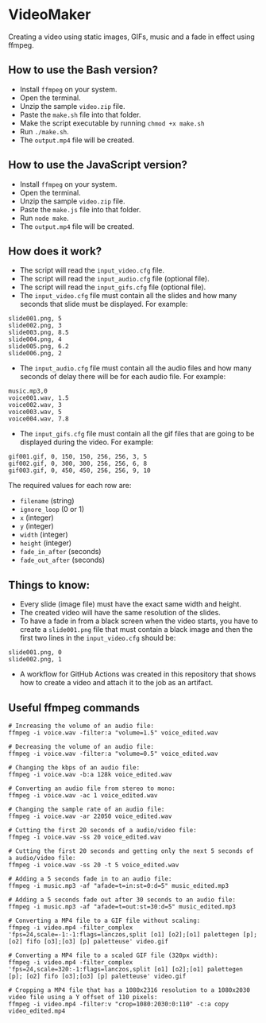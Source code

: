 # VideoMaker

Creating a video using static images, GIFs, music and a fade in effect using ffmpeg.

## How to use the Bash version?

- Install ```ffmpeg``` on your system.
- Open the terminal.
- Unzip the sample ```video.zip``` file.
- Paste the ```make.sh``` file into that folder.
- Make the script executable by running ```chmod +x make.sh```
- Run ```./make.sh```.
- The  ```output.mp4``` file will be created.

## How to use the JavaScript version?

- Install ```ffmpeg``` on your system.
- Open the terminal.
- Unzip the sample ```video.zip``` file.
- Paste the ```make.js``` file into that folder.
- Run ```node make```.
- The  ```output.mp4``` file will be created.

## How does it work?

- The script will read the ```input_video.cfg``` file.
- The script will read the ```input_audio.cfg``` file (optional file).
- The script will read the ```input_gifs.cfg``` file (optional file).
- The ```input_video.cfg``` file must contain all the slides and how many seconds that slide must be displayed. For example:

```
slide001.png, 5
slide002.png, 3
slide003.png, 8.5
slide004.png, 4
slide005.png, 6.2
slide006.png, 2
```

- The ```input_audio.cfg``` file must contain all the audio files and how many seconds of delay there will be for each audio file. For example:

```
music.mp3,0
voice001.wav, 1.5
voice002.wav, 3
voice003.wav, 5
voice004.wav, 7.8
```

- The ```input_gifs.cfg``` file must contain all the gif files that are going to be displayed during the video. For example:

```
gif001.gif, 0, 150, 150, 256, 256, 3, 5
gif002.gif, 0, 300, 300, 256, 256, 6, 8
gif003.gif, 0, 450, 450, 256, 256, 9, 10
```

The required values for each row are:

* ```filename``` (string)
* ```ignore_loop``` (0 or 1)
* ```x``` (integer)
* ```y``` (integer)
* ```width``` (integer)
* ```height``` (integer)
* ```fade_in_after``` (seconds)
* ```fade_out_after``` (seconds)

## Things to know:

- Every slide (image file) must have the exact same width and height.
- The created video will have the same resolution of the slides.
- To have a fade in from a black screen when the video starts, you have to create a ```slide001.png``` file that must contain a black image and then the first two lines in the ```input_video.cfg``` should be:
```
slide001.png, 0
slide002.png, 1
```
- A workflow for GitHub Actions was created in this repository that shows how to create a video and attach it to the job as an artifact.

## Useful ffmpeg commands

```
# Increasing the volume of an audio file:
ffmpeg -i voice.wav -filter:a "volume=1.5" voice_edited.wav

# Decreasing the volume of an audio file:
ffmpeg -i voice.wav -filter:a "volume=0.5" voice_edited.wav

# Changing the kbps of an audio file:
ffmpeg -i voice.wav -b:a 128k voice_edited.wav

# Converting an audio file from stereo to mono:
ffmpeg -i voice.wav -ac 1 voice_edited.wav

# Changing the sample rate of an audio file:
ffmpeg -i voice.wav -ar 22050 voice_edited.wav

# Cutting the first 20 seconds of a audio/video file:
ffmpeg -i voice.wav -ss 20 voice_edited.wav

# Cutting the first 20 seconds and getting only the next 5 seconds of a audio/video file:
ffmpeg -i voice.wav -ss 20 -t 5 voice_edited.wav

# Adding a 5 seconds fade in to an audio file:
ffmpeg -i music.mp3 -af "afade=t=in:st=0:d=5" music_edited.mp3

# Adding a 5 seconds fade out after 30 seconds to an audio file:
ffmpeg -i music.mp3 -af "afade=t=out:st=30:d=5" music_edited.mp3

# Converting a MP4 file to a GIF file without scaling:
ffmpeg -i video.mp4 -filter_complex 'fps=24,scale=-1:-1:flags=lanczos,split [o1] [o2];[o1] palettegen [p]; [o2] fifo [o3];[o3] [p] paletteuse' video.gif

# Converting a MP4 file to a scaled GIF file (320px width):
ffmpeg -i video.mp4 -filter_complex 'fps=24,scale=320:-1:flags=lanczos,split [o1] [o2];[o1] palettegen [p]; [o2] fifo [o3];[o3] [p] paletteuse' video.gif

# Cropping a MP4 file that has a 1080x2316 resolution to a 1080x2030 video file using a Y offset of 110 pixels:
ffmpeg -i video.mp4 -filter:v "crop=1080:2030:0:110" -c:a copy video_edited.mp4
```
